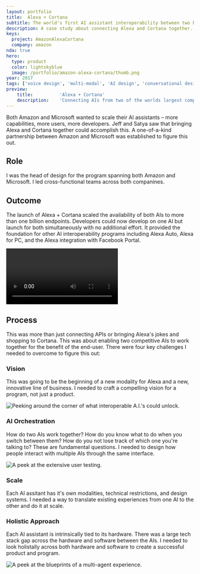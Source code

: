 ```yaml
---
layout: portfolio
title:  Alexa + Cortana
subtitle: The world's first AI assistant interoperability between two big-tech competitors.
description: A case study about connecting Alexa and Cortana together.
keys:
  project: AmazonAlexaCortana
  company: amazon
nda: true
hero:
  type: product
  color: lightskyblue
  image: /portfolio/amazon-alexa-cortana/thumb.png
year: 2017
tags: ['voice design', 'multi-modal', 'AI design', 'conversational design', '0-to-1', 'product design']
preview:
    title:          'Alexa + Cortana'
    description:    'Connecting AIs from two of the worlds largest companies; a world first.'
---
```


Both Amazon and Microsoft wanted to scale their AI assistants – more capabilities, more users, more developers. Jeff and Satya saw that bringing Alexa and Cortana together could accomplish this. A one-of-a-kind partnership between Amazon and Microsoft was established to figure this out.

## Role
I was the head of design for the program spanning both Amazon and Microsoft. I led cross-functional teams across both companines.

## Outcome
The launch of Alexa + Cortana scaled the availability of both AIs to more than one billion endpoints. Developers could now develop on one AI but launch for both simultaneously with no additional effort. It provided the foundation for other AI interoperability programs including Alexa Auto, Alexa for PC, and the Alexa integration with Facebook Portal.

<Video src="https://www.youtube.com/embed/Ezxch4rykzI"></Video>

## Process
This was more than just connecting APIs or bringing Alexa's jokes and shopping to Cortana. This was about enabling two competitive AIs to work together for the benefit of the end-user. There were four key challenges I needed to overcome to figure this out:

### Vision
This was going to be the beginning of a new modality for Alexa and a new, innovative line of business. I needed to craft a compelling vision for a program, not just a product.

![Peeking around the corner of what interoperable A.I.'s could unlock.](/portfolio/amazon-alexa-cortana/image1.jpg)

### AI Orchestration
How do two AIs work together? How do you know what to do when you switch between them? How do you not lose track of which one you're talking to? These are fundamental questions. I needed to design how people interact with multiple AIs through the same interface.

![A peek at the extensive user testing.](/portfolio/amazon-alexa-cortana/image3.jpg)

### Scale
Each AI assitant has it's own modalities, technical restrictions, and design systems. I needed a way to translate existing experiences from one AI to the other and do it at scale.

### Holistic Approach
Each AI assistant is intrinsically tied to its hardware. There was a large tech stack gap across the hardware and software between the AIs. I needed to look holistally across both hardware and software to create a successful product and program.

![A peek at the blueprints of a multi-agent experience.](/portfolio/amazon-alexa-cortana/image2.jpg)